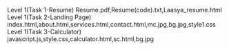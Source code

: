 Level 1(Task 1-Resume)
Resume.pdf,Resume(code).txt,Laasya_resume.html
Level 1(Task 2-Landing Page)
index.html,about.html,services.html,contact.html,mc.jpg,bg.jpg,style1.css 
Level 1(Task 3-Calculator)
javascript.js,style.css,calculator.html,sc.html,bg.jpg
